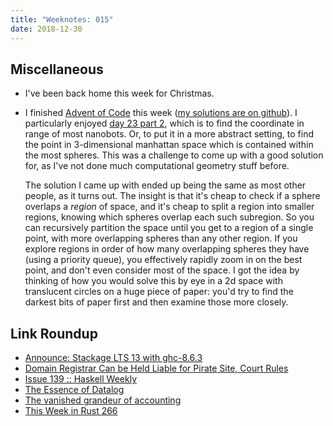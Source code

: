 ```yaml
---
title: "Weeknotes: 015"
date: 2018-12-30
---
```


## Miscellaneous

- I've been back home this week for Christmas.

- I finished [Advent of Code][] this week ([my solutions are on
  github][]).  I particularly enjoyed [day 23 part 2][], which is to
  find the coordinate in range of most nanobots.  Or, to put it in a
  more abstract setting, to find the point in 3-dimensional manhattan
  space which is contained within the most spheres.  This was a
  challenge to come up with a good solution for, as I've not done much
  computational geometry stuff before.

  The solution I came up with ended up being the same as most other
  people, as it turns out.  The insight is that it's cheap to check if
  a sphere overlaps a *region* of space, and it's cheap to split a
  region into smaller regions, knowing which spheres overlap each such
  subregion.  So you can recursively partition the space until you get
  to a region of a single point, with more overlapping spheres than
  any other region.  If you explore regions in order of how many
  overlapping spheres they have (using a priority queue), you
  effectively rapidly zoom in on the best point, and don't even
  consider most of the space.  I got the idea by thinking of how you
  would solve this by eye in a 2d space with translucent circles on a
  huge piece of paper: you'd try to find the darkest bits of paper
  first and then examine those more closely.

[Advent of Code]: https://adventofcode.com/2018/
[my solutions are on github]: https://github.com/barrucadu/aoc
[day 23 part 2]: https://adventofcode.com/2018/day/23

## Link Roundup

- [Announce: Stackage LTS 13 with ghc-8.6.3](https://www.stackage.org/blog/2018/12/announce-lts-13)
- [Domain Registrar Can be Held Liable for Pirate Site, Court Rules](https://torrentfreak.com/domain-registrar-can-be-held-liable-for-pirate-site-court-rules-181224/)
- [Issue 139 :: Haskell Weekly](https://haskellweekly.news/issues/139.html)
- [The Essence of Datalog](https://dodisturb.me/posts/2018-12-25-The-Essence-of-Datalog.html)
- [The vanished grandeur of accounting](https://www.bostonglobe.com/ideas/2014/06/07/the-vanished-grandeur-accounting/3zcbRBoPDNIryWyNYNMvbO/story.html)
- [This Week in Rust 266](https://this-week-in-rust.org/blog/2018/12/25/this-week-in-rust-266/)
